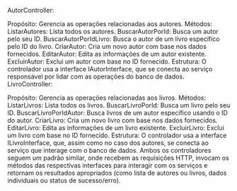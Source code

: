 AutorController:

Propósito: Gerencia as operações relacionadas aos autores.
Métodos:
ListarAutores: Lista todos os autores.
BuscarAutorPorId: Busca um autor pelo seu ID.
BuscarAutorPorIdLivro: Busca o autor de um livro específico pelo ID do livro.
CriarAutor: Cria um novo autor com base nos dados fornecidos.
EditarAutor: Edita as informações de um autor existente.
ExcluirAutor: Exclui um autor com base no ID fornecido.
Estrutura: O controlador usa a interface IAutorInterface, que se conecta ao serviço responsável por lidar com as operações do banco de dados.
LivroController:

Propósito: Gerencia as operações relacionadas aos livros.
Métodos:
ListarLivros: Lista todos os livros.
BuscarLivroPorId: Busca um livro pelo seu ID.
BuscarLivroPorIdAutor: Busca livros de um autor específico usando o ID do autor.
CriarLivro: Cria um novo livro com base nos dados fornecidos.
EditarLivro: Edita as informações de um livro existente.
ExcluirLivro: Exclui um livro com base no ID fornecido.
Estrutura: O controlador usa a interface ILivroInterface, que, assim como no caso dos autores, se conecta ao serviço que interage com o banco de dados.
Ambos os controladores seguem um padrão similar, onde recebem as requisições HTTP, invocam os métodos das respectivas interfaces para interagir com os serviços e retornam os resultados apropriados (como lista de autores ou livros, dados individuais ou status de sucesso/erro).
